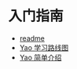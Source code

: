 # 入门指南

- [readme](readme.md)
- [Yao 学习路线图](Yao%E5%AD%A6%E4%B9%A0%E8%B7%AF%E7%BA%BF%E5%9B%BE.md)
- [Yao 简单介绍](Yao%E7%AE%80%E5%8D%95%E4%BB%8B%E7%BB%8D.md)
